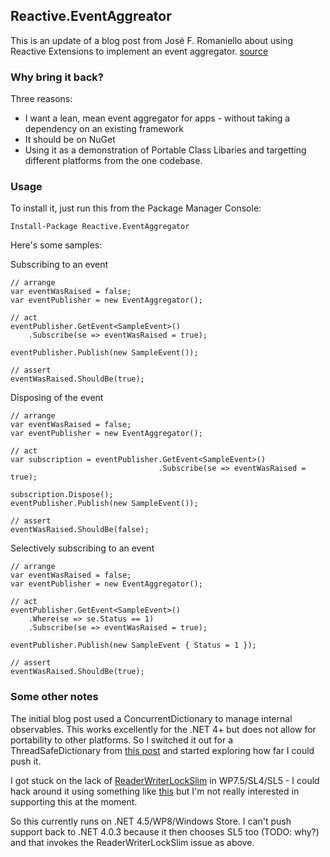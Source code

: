 ## Reactive.EventAggreator

This is an update of a blog post from José F. Romaniello about using Reactive Extensions to implement an event aggregator. [source](http://joseoncode.com/2010/04/29/event-aggregator-with-reactive-extensions/)


### Why bring it back?

Three reasons:

 - I want a lean, mean event aggregator for apps - without taking a dependency on an existing framework
 - It should be on NuGet
 - Using it as a demonstration of Portable Class Libaries and targetting different platforms from the one codebase.

### Usage

To install it, just run this from the Package Manager Console:

    Install-Package Reactive.EventAggregator

Here's some samples:

Subscribing to an event

    // arrange
    var eventWasRaised = false;
    var eventPublisher = new EventAggregator();

    // act
    eventPublisher.GetEvent<SampleEvent>()
        .Subscribe(se => eventWasRaised = true);

    eventPublisher.Publish(new SampleEvent());
    
    // assert
    eventWasRaised.ShouldBe(true);

Disposing of the event

	// arrange
    var eventWasRaised = false;
    var eventPublisher = new EventAggregator();

    // act
    var subscription = eventPublisher.GetEvent<SampleEvent>()
                                     .Subscribe(se => eventWasRaised = true);

    subscription.Dispose();
    eventPublisher.Publish(new SampleEvent());

    // assert
    eventWasRaised.ShouldBe(false);

Selectively subscribing to an event

    // arrange
    var eventWasRaised = false;
    var eventPublisher = new EventAggregator();

    // act
    eventPublisher.GetEvent<SampleEvent>()
        .Where(se => se.Status == 1)
        .Subscribe(se => eventWasRaised = true);

    eventPublisher.Publish(new SampleEvent { Status = 1 });

    // assert
    eventWasRaised.ShouldBe(true);


### Some other notes

The initial blog post used a ConcurrentDictionary to manage internal observables. This works excellently for the .NET 4+ but does not allow for portability to other platforms. So I switched it out for a ThreadSafeDictionary from [this post](http://devplanet.com/blogs/brianr/archive/2008/09/26/thread-safe-dictionary-in-net.aspx) and started exploring how far I could push it.

I got stuck on the lack of [ReaderWriterLockSlim](http://social.msdn.microsoft.com/Forums/et-EE/netfxbcl/thread/bdfe44d9-229f-4ce6-96a4-bc6c0d084c55) in WP7.5/SL4/SL5 - I could hack around it using something like [this](http://code.google.com/p/mongodb-silverlight-driver/source/browse/trunk/Bson/Added/ReaderWriterLockSlim.cs?r=2) but I'm not really interested in supporting this at the moment.

So this currently runs on .NET 4.5/WP8/Windows Store. I can't push support back to .NET 4.0.3 because it then chooses SL5 too (TODO: why?) and that invokes the ReaderWriterLockSlim issue as above.

